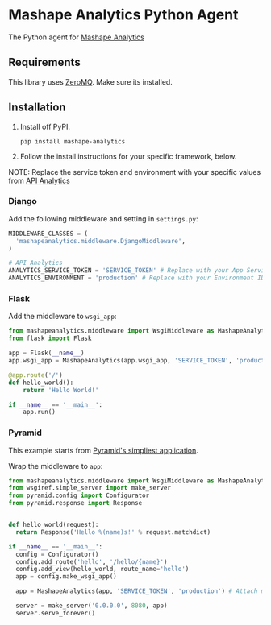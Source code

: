 Mashape Analytics Python Agent
===============================

The Python agent for [Mashape Analytics](https://apianalytics.com)


Requirements
------------

This library uses [ZeroMQ](http://zeromq.org/intro:get-the-software). Make sure its installed.


Installation
------------

1. Install off PyPI.

    ```shell
    pip install mashape-analytics
    ```

2. Follow the install instructions for your specific framework, below.

NOTE: Replace the service token and environment with your specific values from [API Analytics](https://apianalytics.com)


### Django

Add the following middleware and setting in `settings.py`:

```python
MIDDLEWARE_CLASSES = (
  'mashapeanalytics.middleware.DjangoMiddleware',
)

# API Analytics
ANALYTICS_SERVICE_TOKEN = 'SERVICE_TOKEN' # Replace with your App Service Token
ANALYTICS_ENVIRONMENT = 'production' # Replace with your Environment ID
```

### Flask

Add the middleware to `wsgi_app`:

```python
from mashapeanalytics.middleware import WsgiMiddleware as MashapeAnalytics
from flask import Flask

app = Flask(__name__)
app.wsgi_app = MashapeAnalytics(app.wsgi_app, 'SERVICE_TOKEN', 'production') # Attach middleware with environment, `production`

@app.route('/')
def hello_world():
    return 'Hello World!'

if __name__ == '__main__':
    app.run()
```

### Pyramid

This example starts from [Pyramid's simpliest application](http://docs.pylonsproject.org/docs/pyramid/en/latest/index.html).

Wrap the middleware to `app`:

```python
from mashapeanalytics.middleware import WsgiMiddleware as MashapeAnalytics
from wsgiref.simple_server import make_server
from pyramid.config import Configurator
from pyramid.response import Response


def hello_world(request):
  return Response('Hello %(name)s!' % request.matchdict)

if __name__ == '__main__':
  config = Configurator()
  config.add_route('hello', '/hello/{name}')
  config.add_view(hello_world, route_name='hello')
  app = config.make_wsgi_app()

  app = MashapeAnalytics(app, 'SERVICE_TOKEN', 'production') # Attach middleware with environment, `production`

  server = make_server('0.0.0.0', 8080, app)
  server.serve_forever()
```
